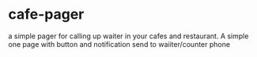 # cafe-pager
a simple pager for calling up waiter in your cafes and restaurant. A simple one page with button and notification send to waiiter/counter phone
